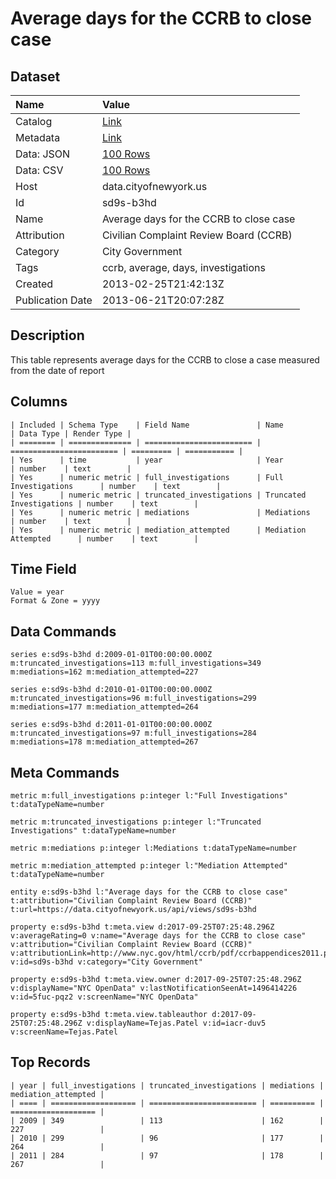 # Average days for the CCRB to close case

## Dataset

| Name | Value |
| :--- | :---- |
| Catalog | [Link](https://catalog.data.gov/dataset/average-days-for-the-ccrb-to-close-case-9f584) |
| Metadata | [Link](https://data.cityofnewyork.us/api/views/sd9s-b3hd) |
| Data: JSON | [100 Rows](https://data.cityofnewyork.us/api/views/sd9s-b3hd/rows.json?max_rows=100) |
| Data: CSV | [100 Rows](https://data.cityofnewyork.us/api/views/sd9s-b3hd/rows.csv?max_rows=100) |
| Host | data.cityofnewyork.us |
| Id | sd9s-b3hd |
| Name | Average days for the CCRB to close case |
| Attribution | Civilian Complaint Review Board (CCRB) |
| Category | City Government |
| Tags | ccrb, average, days, investigations |
| Created | 2013-02-25T21:42:13Z |
| Publication Date | 2013-06-21T20:07:28Z |

## Description

This table represents average days for the CCRB to close a case measured from the date of report

## Columns

```ls
| Included | Schema Type    | Field Name               | Name                     | Data Type | Render Type |
| ======== | ============== | ======================== | ======================== | ========= | =========== |
| Yes      | time           | year                     | Year                     | number    | text        |
| Yes      | numeric metric | full_investigations      | Full Investigations      | number    | text        |
| Yes      | numeric metric | truncated_investigations | Truncated Investigations | number    | text        |
| Yes      | numeric metric | mediations               | Mediations               | number    | text        |
| Yes      | numeric metric | mediation_attempted      | Mediation Attempted      | number    | text        |
```

## Time Field

```ls
Value = year
Format & Zone = yyyy
```

## Data Commands

```ls
series e:sd9s-b3hd d:2009-01-01T00:00:00.000Z m:truncated_investigations=113 m:full_investigations=349 m:mediations=162 m:mediation_attempted=227

series e:sd9s-b3hd d:2010-01-01T00:00:00.000Z m:truncated_investigations=96 m:full_investigations=299 m:mediations=177 m:mediation_attempted=264

series e:sd9s-b3hd d:2011-01-01T00:00:00.000Z m:truncated_investigations=97 m:full_investigations=284 m:mediations=178 m:mediation_attempted=267
```

## Meta Commands

```ls
metric m:full_investigations p:integer l:"Full Investigations" t:dataTypeName=number

metric m:truncated_investigations p:integer l:"Truncated Investigations" t:dataTypeName=number

metric m:mediations p:integer l:Mediations t:dataTypeName=number

metric m:mediation_attempted p:integer l:"Mediation Attempted" t:dataTypeName=number

entity e:sd9s-b3hd l:"Average days for the CCRB to close case" t:attribution="Civilian Complaint Review Board (CCRB)" t:url=https://data.cityofnewyork.us/api/views/sd9s-b3hd

property e:sd9s-b3hd t:meta.view d:2017-09-25T07:25:48.296Z v:averageRating=0 v:name="Average days for the CCRB to close case" v:attribution="Civilian Complaint Review Board (CCRB)" v:attributionLink=http://www.nyc.gov/html/ccrb/pdf/ccrbappendices2011.pdf v:id=sd9s-b3hd v:category="City Government"

property e:sd9s-b3hd t:meta.view.owner d:2017-09-25T07:25:48.296Z v:displayName="NYC OpenData" v:lastNotificationSeenAt=1496414226 v:id=5fuc-pqz2 v:screenName="NYC OpenData"

property e:sd9s-b3hd t:meta.view.tableauthor d:2017-09-25T07:25:48.296Z v:displayName=Tejas.Patel v:id=iacr-duv5 v:screenName=Tejas.Patel
```

## Top Records

```ls
| year | full_investigations | truncated_investigations | mediations | mediation_attempted | 
| ==== | =================== | ======================== | ========== | =================== | 
| 2009 | 349                 | 113                      | 162        | 227                 | 
| 2010 | 299                 | 96                       | 177        | 264                 | 
| 2011 | 284                 | 97                       | 178        | 267                 | 
```